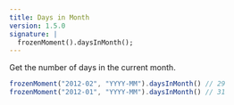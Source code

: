 ```yaml
---
title: Days in Month
version: 1.5.0
signature: |
  frozenMoment().daysInMonth();
---
```



Get the number of days in the current month.

```javascript
frozenMoment("2012-02", "YYYY-MM").daysInMonth() // 29
frozenMoment("2012-01", "YYYY-MM").daysInMonth() // 31
```
